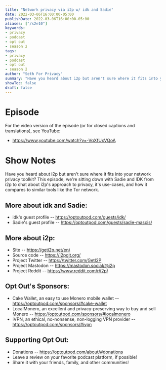 ```yaml
---
title: "Network privacy via i2p w/ idk and Sadie"
date: 2022-03-06T16:00:00-05:00
publishDate: 2022-03-06T16:00:00-05:00
aliases: ["/s2e10"]
keywords:
- privacy
- podcast
- opt out
- season 2
tags:
- privacy
- podcast
- opt out
- season 2
author: "Seth For Privacy"
summary: "Have you heard about i2p but aren't sure where it fits into your network privacy toolkit? This episode, we're sitting down with Sadie and idk from i2p to chat about i2p's approach to privacy, it's use-cases, and how it compares to similar tools like the Tor network."
showToc: false
draft: false
---
```


# Episode

<div id="buzzsprout-player-10173995"></div><script src="https://www.buzzsprout.com/1790481/10173995-network-privacy-via-i2p-w-idk-and-sadie.js?container_id=buzzsprout-player-10173995&player=small" type="text/javascript" charset="utf-8"></script>

For the video version of the episode (or for closed captions and translations), see YouTube: 

- <https://www.youtube.com/watch?v=-VqXfUxVQoA>

# Show Notes

Have you heard about i2p but aren't sure where it fits into your network privacy toolkit? This episode, we're sitting down with Sadie and IDK from i2p to chat about i2p's approach to privacy, it's use-cases, and how it compares to similar tools like the Tor network.

## More about idk and Sadie:

- idk's guest profile -- https://optoutpod.com/guests/idk/
- Sadie's guest profile -- https://optoutpod.com/guests/sadie-mascis/

## More about i2p:

- Site -- https://geti2p.net/en/
- Source code -- https://i2pgit.org/
- Project Twitter -- https://twitter.com/GetI2P
- Project Mastodon -- https://mastodon.social/@i2p
- Project Reddit -- https://www.reddit.com/r/i2p/

## Opt Out's Sponsors:

- Cake Wallet, an easy to use Monero mobile wallet -- https://optoutpod.com/sponsors/#cake-wallet
- LocalMonero, an excellent and privacy-preserving way to buy and sell Monero -- https://optoutpod.com/sponsors/#localmonero
- IVPN, an ethical, no-nonsense, non-logging VPN provider -- https://optoutpod.com/sponsors/#ivpn

## Supporting Opt Out:

- Donations -- https://optoutpod.com/about/#donations
- Leave a review on your favorite podcast platform, if possible!
- Share it with your friends, family, and other communities!
